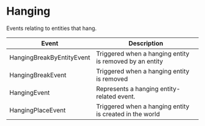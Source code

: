 # Hanging

Events relating to entities that hang.

| Event| Description |
| --- | --- |
| HangingBreakByEntityEvent | Triggered when a hanging entity is removed by an entity |
| HangingBreakEvent | Triggered when a hanging entity is removed |
| HangingEvent | Represents a hanging entity-related event. |
| HangingPlaceEvent | Triggered when a hanging entity is created in the world |
